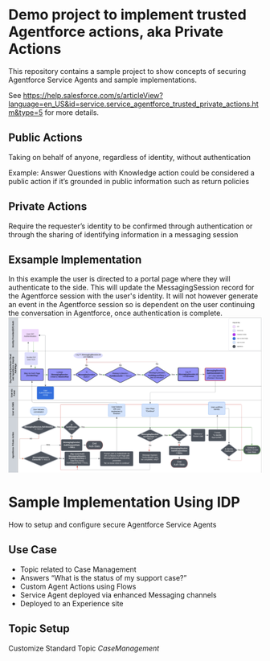 # Demo project to implement trusted Agentforce actions, aka Private Actions

This repository contains a sample project to show concepts of securing Agentforce Service Agents and sample implementations.

See https://help.salesforce.com/s/articleView?language=en_US&id=service.service_agentforce_trusted_private_actions.htm&type=5 for more details.

## Public Actions

Taking on behalf of anyone, regardless of identity, without authentication

Example:
Answer Questions with Knowledge action could be considered a public action if it’s grounded in public information such as return policies

## Private Actions

Require the requester’s identity to be confirmed
through authentication or through the sharing of identifying information in a messaging session

## Exsample Implementation

In this example the user is directed to a portal page where they will authenticate to the side. This will update the MessagingSession record for the Agentforce session with the user's identity. It will not however generate an event in the Agentforce session so is dependent on the user continuing the conversation in Agentforce, once authentication is complete.
![Exsample Implementation .](/images/service_agentforce_flow_chart.png)

# Sample Implementation Using IDP

How to setup and configure secure Agentforce Service Agents

## Use Case

- Topic related to Case Management
- Answers “What is the status of my support case?”
- Custom Agent Actions using Flows
- Service Agent deployed via enhanced Messaging channels
- Deployed to an Experience site

## Topic Setup

Customize Standard Topic _CaseManagement_
